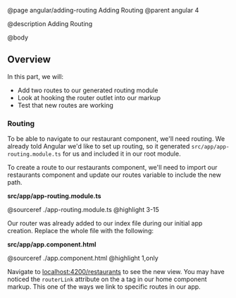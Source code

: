 @page angular/adding-routing Adding Routing
@parent angular 4

@description Adding Routing

@body

## Overview

In this part, we will:

- Add two routes to our generated routing module
- Look at hooking the router outlet into our markup
- Test that new routes are working

### Routing

To be able to navigate to our restaurant component, we'll need routing. We already told Angular we'd like to set up routing, so it generated `src/app/app-routing.module.ts` for us and included it in our root module.

To create a route to our restaurants component, we'll need to import our restaurants component and update our routes variable to include the new path.

__src/app/app-routing.module.ts__

@sourceref ./app-routing.module.ts
@highlight 3-15

Our router was already added to our index file during our initial app creation. Replace the whole file with the following: 

__src/app/app.component.html__

@sourceref ./app.component.html
@highlight 1,only

Navigate to <a href="http://localhost:4200/restaurants" target="\_blank">localhost:4200/restaurants</a> to see the new view. You may have noticed the ```routerLink``` attribute on the a tag in our home component markup. This one of the ways we link to specific routes in our app.
